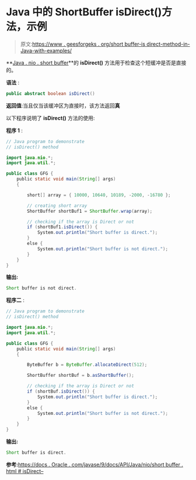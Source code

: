 # Java 中的 ShortBuffer isDirect()方法，示例

> 原文:[https://www . geesforgeks . org/short buffer-is direct-method-in-Java-with-examples/](https://www.geeksforgeeks.org/shortbuffer-isdirect-method-in-java-with-examples/)

**[Java . nio . short buffer](https://www.geeksforgeeks.org/tag/java-shortbuffer/)**的 **isDirect()** 方法用于检查这个短缓冲是否是直接的。

**语法** :

```java
public abstract boolean isDirect()
```

**返回值**:当且仅当该缓冲区为直接时，该方法返回**真**

以下程序说明了 **isDirect()** 方法的使用:

**程序 1** :

```java
// Java program to demonstrate
// isDirect() method

import java.nio.*;
import java.util.*;

public class GFG {
    public static void main(String[] args)
    {

        short[] array = { 10000, 10640, 10189, -2000, -16780 };

        // creating short array
        ShortBuffer shortBuf1 = ShortBuffer.wrap(array);

        // checking if the array is Direct or not
        if (shortBuf1.isDirect()) {
            System.out.println("Short buffer is direct.");
        }
        else {
            System.out.println("Short buffer is not direct.");
        }
    }
}
```

**输出:**

```java
Short buffer is not direct.

```

**程序二** :

```java
// Java program to demonstrate
// isDirect() method

import java.nio.*;
import java.util.*;

public class GFG {
    public static void main(String[] args)
    {

        ByteBuffer b = ByteBuffer.allocateDirect(512);

        ShortBuffer shortBuf = b.asShortBuffer();

        // checking if the array is Direct or not
        if (shortBuf.isDirect()) {
            System.out.println("Short buffer is direct.");
        }
        else {
            System.out.println("Short buffer is not direct.");
        }
    }
}
```

**输出:**

```java
Short buffer is direct.

```

**参考:**[https://docs . Oracle . com/javase/9/docs/API/Java/nio/short buffer . html # isDirect–](https://docs.oracle.com/javase/9/docs/api/java/nio/ShortBuffer.html#isDirect--)